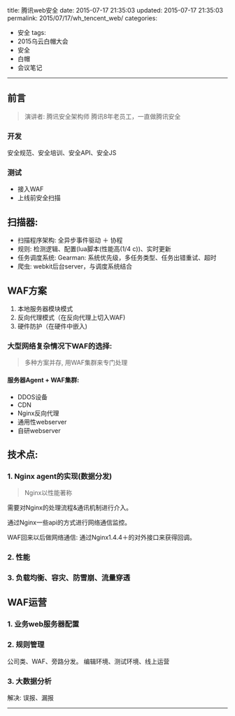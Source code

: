 title: 腾讯web安全
date: 2015-07-17 21:35:03
updated: 2015-07-17 21:35:03
permalink: 2015/07/17/wh_tencent_web/
categories:
- 安全
tags:
- 2015乌云白帽大会
- 安全
- 白帽
- 会议笔记

---

## 前言

> 演讲者: 腾讯安全架构师
> 腾讯8年老员工，一直做腾讯安全

### 开发

安全规范、安全培训、安全API、安全JS

### 测试

- 接入WAF
- 上线前安全扫描

<!--more-->

## 扫描器:

- 扫描程序架构: 全异步事件驱动 ＋ 协程
- 规则: 检测逻辑、配置(lua脚本(性能高(1/4 c))、实时更新
- 任务调度系统: Gearman: 系统优先级，多任务类型、任务出错重试、超时
- 爬虫: webkit后台server，与调度系统结合

## WAF方案

1. 本地服务器模块模式
2. 反向代理模式（在反向代理上切入WAF)
3. 硬件防护（在硬件中嵌入)


### 大型网络复杂情况下WAF的选择:

> 多种方案并存, 用WAF集群来专门处理

#### 服务器Agent + WAF集群:

- DDOS设备
- CDN
- Nginx反向代理
- 通用性webserver
- 自研webserver



## 技术点:

### 1. Nginx agent的实现(数据分发)

> Nginx以性能著称

需要对Nginx的处理流程&通讯机制进行介入。

通过Nginx一些api的方式进行网络通信监控。

WAF回来以后做网络通信: 通过Nginx1.4.4＋的对外接口来获得回调。  

### 2. 性能

### 3. 负载均衡、容灾、防雪崩、流量穿透


## WAF运营


### 1. 业务web服务器配置

### 2. 规则管理

公司类、WAF、旁路分发。
编辑环境、测试环境、线上运营

### 3. 大数据分析

解决: 误报、漏报

---
